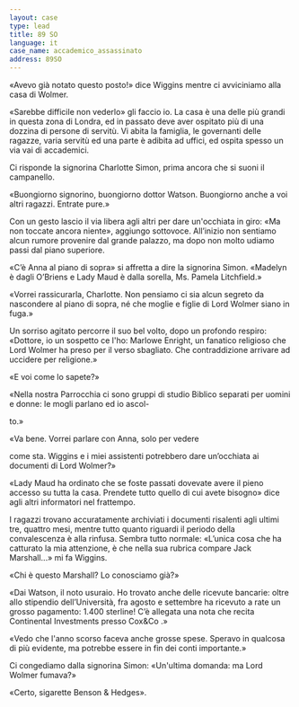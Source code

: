 ```yaml
---
layout: case
type: lead
title: 89 SO
language: it
case_name: accademico_assassinato
address: 89SO
---
```


«Avevo già notato questo posto!» dice Wiggins mentre ci avviciniamo alla casa di Wolmer.

«Sarebbe difficile non vederlo» gli faccio io. La casa è una delle più grandi in questa zona di Londra, ed in passato deve aver ospitato più di una dozzina di persone di servitù. Vi abita la famiglia, le governanti delle ragazze, varia servitù ed una parte è adibita ad uffici, ed ospita spesso un via vai di accademici.

Ci risponde la signorina Charlotte Simon, prima ancora che si suoni il campanello.

«Buongiorno signorino, buongiorno dottor Watson. Buongiorno anche a voi altri ragazzi. Entrate pure.»

Con un gesto lascio il via libera agli altri per dare un'occhiata in giro: «Ma non toccate ancora niente», aggiungo sottovoce. All’inizio non sentiamo alcun rumore provenire dal grande palazzo, ma dopo non molto udiamo passi dal piano superiore.

«C’è Anna al piano di sopra» si affretta a dire la signorina Simon. «Madelyn è dagli O’Briens e Lady Maud è dalla sorella, Ms. Pamela Litchfield.»

«Vorrei rassicurarla, Charlotte. Non pensiamo ci sia alcun segreto da nascondere al piano di sopra, né che moglie e figlie di Lord Wolmer siano in fuga.»

Un sorriso agitato percorre il suo bel volto, dopo un profondo respiro: «Dottore, io un sospetto ce l'ho: Marlowe Enright, un fanatico religioso che Lord Wolmer ha preso per il verso sbagliato. Che contraddizione arrivare ad uccidere per religione.»

«E voi come lo sapete?»

«Nella nostra Parrocchia ci sono gruppi di studio Biblico separati per uomini e donne: le mogli parlano ed io ascol-

to.»

«Va bene. Vorrei parlare con Anna, solo per vedere

come sta. Wiggins e i miei assistenti potrebbero dare un’occhiata ai documenti di Lord Wolmer?»

«Lady Maud ha ordinato che se foste passati dovevate avere il pieno accesso su tutta la casa. Prendete tutto quello di cui avete bisogno» dice agli altri informatori nel frattempo.

I ragazzi trovano accuratamente archiviati i documenti risalenti agli ultimi tre, quattro mesi, mentre tutto quanto riguardi il periodo della convalescenza è alla rinfusa. Sembra tutto normale: «L’unica cosa che ha catturato la mia attenzione, è che nella sua rubrica compare Jack Marshall...» mi fa Wiggins.

«Chi è questo Marshall? Lo conosciamo già?»

«Dai Watson, il noto usuraio. Ho trovato anche delle ricevute bancarie: oltre allo stipendio dell’Università, fra agosto e settembre ha ricevuto a rate un grosso pagamento: 1.400 sterline! C’è allegata una nota che recita Continental Investments presso Cox&Co .»

«Vedo che l'anno scorso faceva anche grosse spese. Speravo in qualcosa di più evidente, ma potrebbe essere in fin dei conti importante.»

Ci congediamo dalla signorina Simon: «Un'ultima domanda: ma Lord Wolmer fumava?»

«Certo, sigarette Benson & Hedges».